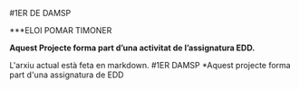 #1ER DE DAMSP

***ELOI POMAR TIMONER

**Aquest Projecte forma part d’una activitat de l’assignatura EDD.** 

L'arxiu actual està feta en markdown.
#1ER DAMSP *Aquest projecte forma part d'una assignatura de EDD

